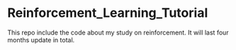 # Reinforcement_Learning_Tutorial
This repo include the code about my study on reinforcement. It will last four months update in total.
